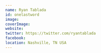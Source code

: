```yaml
---
name: Ryan Tablada
id: onelastword
image:
coverImage:
website:
twitter: https://twitter.com/ryantablada
facebook:
location: Nashville, TN USA
---
```

